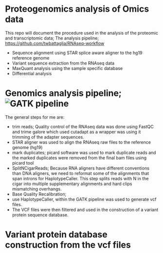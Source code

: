 # Proteogenomics analysis of Omics data

This repo will document the procedure used in the analysis of the proteomic and transcriptomic data; The analysis pipeline; https://github.com/twbattaglia/RNAseq-workflow
- Sequence alignment using STAR splice aware aligner to the hg19 reference genome
- Variant sequence extraction from the RNAseq data
- MaxQuant analysis using the sample specific database
- Differential analysis

# Genomics analysis pipeline; ![GATK pipeline](https://gatk.broadinstitute.org/hc/en-us/articles/360035531192?id=4067)
The general steps for me are:
- trim reads; Quality control of the RNAseq data was done using FastQC and trime galore which used cutadapt as a wrapper was using it trimming of the adapter sequences.
- STAR aligner was used to align the RNAseq raw files to the reference genome (hg19)
- mark duplicates; picard software was used to mark duplicate reads and the marked duplicates were removed from the final bam files using picard tool
- SplitNCigarReads; Because RNA aligners have different conventions than DNA aligners, we need to reformat some of the alignments that span introns for HaplotypeCaller. This step splits reads with N in the cigar into multiple supplementary alignments and hard clips mismatching overhangs.
- Base Quality Recalibration; 
- use HaplotypeCaller, within the GATK pipeline was used to generate vcf files. 
- The VCF files were then filtered and used in the construction of a variant protein sequence database.

# Variant protein database construction from the vcf files
